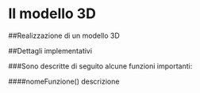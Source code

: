 Il modello 3D
=============

##Realizzazione di un modello 3D

##Dettagli implementativi

###Sono descritte di seguito alcune funzioni importanti:

####nomeFunzione()
descrizione